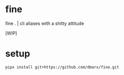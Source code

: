 # fine
fine . | cli aliases with a shitty attitude

[WIP]

# setup

`pipx install git+https://github.com/dmarx/fine.git`
